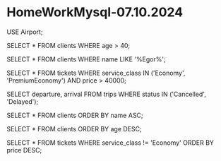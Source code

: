 # HomeWorkMysql-07.10.2024


USE Airport;


SELECT * 
FROM clients 
WHERE age > 40;



SELECT * 
FROM clients 
WHERE name LIKE '%Egor%';



SELECT * 
FROM tickets 
WHERE service_class IN ('Economy', 'PremiumEconomy') AND price > 40000;



SELECT departure, arrival 
FROM trips 
WHERE status IN ('Cancelled', 'Delayed');



SELECT * 
FROM clients 
ORDER BY name ASC;



SELECT * 
FROM clients 
ORDER BY age DESC;




SELECT * 
FROM tickets 
WHERE service_class != 'Economy' 
ORDER BY price DESC;
